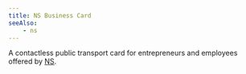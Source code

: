```yaml
---
title: NS Business Card
seeAlso:
    - ns
---
```


A contactless public transport card for entrepreneurs and employees offered by [NS](/glossary/ns).

<!--more-->
